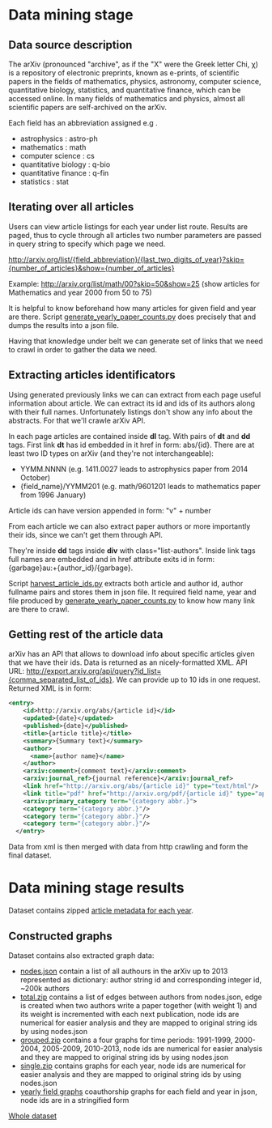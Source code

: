 Data mining stage
=================

Data source description
-----------------------

The arXiv (pronounced "archive", as if the "X" were the Greek letter Chi, χ) is a repository of electronic preprints, known as e-prints, of scientific papers in the fields of mathematics, physics, astronomy, computer science, quantitative biology, statistics, and quantitative finance, which can be accessed online. In many fields of mathematics and physics, almost all scientific papers are self-archived on the arXiv.

Each field has an abbreviation assigned e.g . 

- astrophysics : astro-ph
- mathematics : math
- computer science : cs
- quantitative biology : q-bio
- quantitative finance : q-fin
- statistics : stat

Iterating over all articles
---------------------------

Users can view article listings for each year under list route. Results are paged, thus to cycle through all articles two number parameters are passed in query string to specify which page we need.

http://arxiv.org/list/{field_abbreviation}/{last_two_digits_of_year}?skip={number_of_articles}&show={number_of_articles}

Example: http://arxiv.org/list/math/00?skip=50&show=25 (show articles for Mathematics and year 2000 from 50 to 75)

It is helpful to know beforehand how many articles for given field and year are there. Script [generate_yearly_paper_counts.py](../generate_yearly_paper_counts.py) does precisely that and dumps the results into a json file.

Having that knowledge under belt we can generate set of links that we need to crawl in order to gather the data we need.

Extracting articles identificators
----------------------------------

Using generated previously links we can can extract from each page useful information about article. We can extract its id and ids of its authors along with their full names. Unfortunately listings don't show any info about the abstracts. For that we'll crawle arXiv API.

In each page articles are contained inside __dl__ tag. With pairs of __dt__ and __dd__ tags. First link __dt__ has id embedded in it href in form: abs/{id}. There are at least two ID types on arXiv (and they're not interchangeable): 

- YYMM.NNNN (e.g. 1411.0027 leads to astrophysics paper from 2014 October)
- {field_name}/YYMM201 (e.g. math/9601201 leads to mathematics paper from 1996 January)

Article ids can have version appended in form: "v" + number

From each article we can also extract paper authors or more importantly their ids, since we can't get them through API.

They're inside __dd__ tags inside __div__ with class="list-authors". Inside link tags full names are embedded and in href attribute exits id in form: {garbage}au:+{author_id}/{garbage}.

Script [harvest_article_ids.py](../harvest_article_ids.py) extracts both article and author id, author fullname pairs and stores them in json file. It required field name, year and file produced by [generate_yearly_paper_counts.py](../generate_yearly_paper_counts.py) to know how many link are there to crawl.

Getting rest of the article data
--------------------------------

arXiv has an API that allows to download info about specific articles given that we have their ids. Data is returned as an nicely-formatted XML. API URL: http://export.arxiv.org/api/query?id_list={comma_separated_list_of_ids}. We can provide up to 10 ids in one request. Returned XML is in form:

```xml
<entry>
    <id>http://arxiv.org/abs/{article id}</id>
    <updated>{date}</updated>
    <published>{date}</published>
    <title>{article title}</title>
    <summary>{Summary text}</summary>
    <author>
      <name>{author name}</name>
    </author>
    <arxiv:comment>{comment text}</arxiv:comment>
    <arxiv:journal_ref>{journal reference}</arxiv:journal_ref>
    <link href="http://arxiv.org/abs/{article id}" type="text/html"/>
    <link title="pdf" href="http://arxiv.org/pdf/{article id}" type="application/pdf"/>
    <arxiv:primary_category term="{category abbr.}">
    <category term="{category abbr.}"/>
    <category term="{category abbr.}"/>
    <category term="{category abbr.}"/>
  </entry>
```

Data from xml is then merged with data from http crawling and form the final dataset.

Data mining stage results
=========================

Dataset contains zipped [article metadata for each year](https://drive.google.com/folderview?id=0B8yQRmV2S-ZLcS1oQXM0bzYxU1k&usp=sharing). 

Constructed graphs
-----------------

Dataset contains also  extracted graph data:
- [nodes.json](https://drive.google.com/file/d/0B8yQRmV2S-ZLT1pvSzJ3YUpOd0U/view?usp=sharing) contain a list of all authours in the arXiv up to 2013 represented as dictionary: author string id and corresponding integer id, ~200k authors
- [total.zip](https://drive.google.com/file/d/0B8yQRmV2S-ZLTUc0cWNmem1ocmM/view?usp=sharing) contains a list of edges between authors from nodes.json, edge is created when two authors write a paper together (with weight 1) and its weight is incremented with each next publication, node ids are numerical for easier analysis and they are mapped to original string ids by using nodes.json
- [grouped.zip](https://drive.google.com/file/d/0B8yQRmV2S-ZLeHhNRVVEekk0VXM/view?usp=sharing) contains a four graphs for time periods: 1991-1999, 2000-2004, 2005-2009, 2010-2013, node ids are numerical for easier analysis and they are mapped to original string ids by using nodes.json
- [single.zip](https://drive.google.com/file/d/0B8yQRmV2S-ZLNGJObFJPWlItVmM/view?usp=sharing) contains graphs for each year, node ids are numerical for easier analysis and they are mapped to original string ids by using nodes.json
- [yearly field graphs](https://drive.google.com/folderview?id=0B8yQRmV2S-ZLREh4ZUtKc1llblE&usp=sharing) coauthorship graphs for each field and year in json, node ids are in a stringified form

[Whole dataset](https://drive.google.com/folderview?id=0B8yQRmV2S-ZLQTVENmhycHVTM00&usp=sharing)

